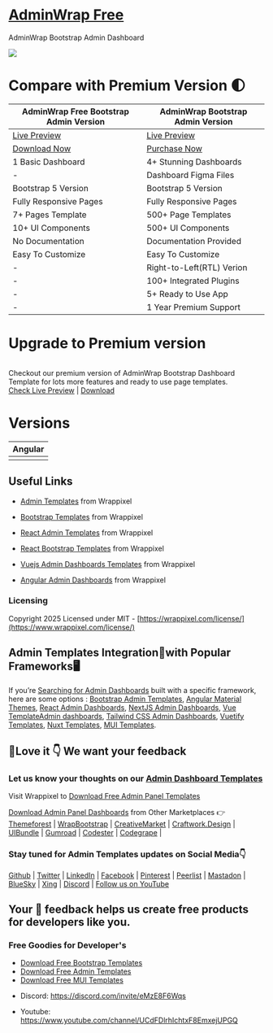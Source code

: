 
# <a href="https://demos.wrappixel.com/free-admin-templates/bootstrap/adminwrap-bootstrap-free/html/index.html">AdminWrap Free</a>
AdminWrap Bootstrap Admin Dashboard

<!-- Main image of Template -->
<a target="_blank" href="https://www.wrappixel.com/templates/adminwrap-lite/">
  <img src="https://www.wrappixel.com/wp-content/uploads/edd/2020/04/adminwrap-bootstrap-lite-y.jpg" />
</a>


# Compare with Premium Version 🌓

<table>
<thead>
<tr>
<th>AdminWrap Free Bootstrap Admin Version</th>
<th>AdminWrap Bootstrap Admin Version</th>
</tr>
</thead>
<tbody>
<tr>
  <td>
    <a href="https://demos.wrappixel.com/free-admin-templates/bootstrap/adminwrap-bootstrap-free/html/index.html">Live Preview</a>
  </td>
  <td>
  <a href="https://demos.wrappixel.com/premium-admin-templates/bootstrap/adminwrap-bootstrap/package/main/index.html">Live Preview</a>
  </td>
</tr>
<tr>
  <td>
      <a href="https://www.wrappixel.com/templates/adminwrap-lite/">Download Now</a>
  </td>
  <td>
    <a href="https://www.wrappixel.com/templates/adminwrap/">Purchase Now</a>
  </td>
</tr>
<tr>
  <td>
  1 Basic Dashboard
  </td>
  <td>
  4+ Stunning Dashboards
  </td>
</tr>
<tr>
  <td>
  -
  </td>
  <td>
  Dashboard Figma Files
  </td>
</tr>
<tr>
  <td>
  Bootstrap 5 Version
  </td>
  <td>
  Bootstrap 5 Version
  </td>
</tr>
<tr>
  <td>
  Fully Responsive Pages
  </td>
  <td>
  Fully Responsive Pages
  </td>
</tr>
<tr>
  <td>
  7+ Pages Template
  </td>
  <td>
  500+ Page Templates
  </td>
</tr>
<tr>
  <td>
  10+ UI Components
  </td>
  <td>
  500+ UI Components
  </td>
</tr>
<tr>
  <td>
  No Documentation
  </td>
  <td>
  Documentation Provided
  </td>
</tr>
<tr>
  <td>
  Easy To Customize
  </td>
  <td>
  Easy To Customize
  </td>
</tr>
<tr>
  <td>
  -
  </td>
  <td>
  Right-to-Left(RTL) Verion
  </td>
</tr>
<tr>
  <td>
  -
  </td>
  <td>
 100+ Integrated Plugins
  </td>
</tr>
<tr>
  <td>
  -
  </td>
  <td>
  5+ Ready to Use App
  </td>
</tr>
<tr>
  <td>
  -
  </td>
  <td>
  1 Year Premium Support
  </td>
</tr>
</tbody>
</table>

# Upgrade to Premium version

<a target="_blank" href="https://www.wrappixel.com/templates/adminwrap/">
  <img src="https://www.wrappixel.com/wp-content/uploads/edd/2020/04/adminwrap-bootstrap-dashboard-y.jpg" alt="">
</a>
<p>
  Checkout our premium version of AdminWrap Bootstrap Dashboard Template for lots more features and ready to use page templates.<br>
  <a href="https://demos.wrappixel.com/premium-admin-templates/bootstrap/adminwrap-bootstrap/package/main/index.html">Check Live Preview</a> | <a href="https://www.wrappixel.com/templates/adminwrap/">Download</a>
</p>

<!-- Versions of Template -->
# Versions
<table>
<thead>
<tr>
<th>Angular</th>
</tr>
</thead>
<tbody>
<tr>
<td>
  <a href="https://www.wrappixel.com/templates/adminwrap-angular/" rel="nofollow" width="150px">
    <img src="https://www.wrappixel.com/wp-content/uploads/edd/2020/04/adminwrap-angular-dashboard-y.jpg" alt="" style="max-width:150px;">
  </a>
</td>
</td>
  
</tr>
</tbody>
</table>






## Useful Links

-   [Admin Templates](https://www.wrappixel.com/templates/category/admin-dashboard-templates/?utm_source=github) from Wrappixel
    
-   [Bootstrap Templates](https://www.wrappixel.com/templates/category/bootstrap-templates/?utm_source=github)  from Wrappixel
    
-   [React Admin Templates](https://www.wrappixel.com/templates/category/react-dashboard/?utm_source=github)  from Wrappixel
    
-   [React Bootstrap Templates](https://www.wrappixel.com/templates/category/react-bootstrap-templates/?utm_source=github)  from Wrappixel
    
-   [Vuejs Admin Dashboards Templates](https://www.wrappixel.com/templates/category/vue-dashboard/?utm_source=github)  from Wrappixel
- [Angular Admin Dashboards](https://www.wrappixel.com/templates/category/angular-admin-dashboard-templates/?utm_source=github)  from Wrappixel
    

### Licensing 
Copyright 2025 Licensed under MIT -  [https://wrappixel.com/license/](https://www.wrappixel.com/license/)
    

##  Admin Templates Integration🔗with Popular Frameworks🖥️

If you’re  [Searching for Admin Dashboards](https://www.wrappixel.com/templates/category/admin-dashboard-templates/?utm_source=github) built with a specific framework, here are some options : [Bootstrap Admin Templates](https://www.wrappixel.com/templates/category/bootstrap-admin-dashboard-template/?utm_source=github), [Angular Material Themes](https://www.wrappixel.com/templates/category/angular-material-themes/?utm_source=github), [React Admin Dashboards](https://www.wrappixel.com/templates/category/react-dashboard/?utm_source=github), [NextJS Admin Dashboards](https://www.wrappixel.com/templates/category/nextjs-dashboard/?utm_source=github), [Vue TemplateAdmin dashboards](https://www.wrappixel.com/templates/category/vuejs-templates-dashboard/?utm_source=github), [Tailwind CSS Admin Dashboards](https://www.wrappixel.com/templates/category/tailwind-dashboard/?utm_source=github), [Vuetify Templates](https://www.wrappixel.com/templates/category/vuetify-templates/?utm_source=github), [Nuxt Templates](https://www.wrappixel.com/templates/category/nuxt-templates/?utm_source=github), [MUI Templates](https://www.wrappixel.com/templates/category/mui-templates/?utm_source=github).

## 🤩Love it 👇 We want your feedback

### Let us know your thoughts on our  [Admin Dashboard Templates](https://www.wrappixel.com/templates/category/admin-dashboard-templates/)

Visit  Wrappixel  to  [Download Free Admin Panel Templates](https://www.wrappixel.com/templates/category/free-admin-panel-templates/)

[Download Admin Panel Dashboards](https://www.wrappixel.com/templates/category/admin-dashboard-templates/)  from Other Marketplaces 👉  [Themeforest](https://themeforest.net/user/wrappixel)  |  [WrapBootstrap](https://wrapbootstrap.com/user/wrappixel)  |  [CreativeMarket](https://creativemarket.com/wrappixel)  |  [Craftwork.Design](http://craftwork.design/)  |  [UIBundle](https://uibundle.com/authors/wrappixel)  |  [Gumroad](https://wrappixel.gumroad.com/)  |  [Codester](https://codester.com/wrappixel)  |  [Codegrape](https://codegrape.com/user/Wrappixel)  |

### Stay tuned for Admin Templates updates on Social Media👇

[Github](https://github.com/wrappixel)  |  [Twitter](https://twitter.com/wrappixel)  |  [LinkedIn](https://linkedin.com/company/wrappixel)  |  [Facebook](https://facebook.com/wrappixel)  |  [Pinterest](https://pinterest.com/wrappixel_templates/)  |  [Peerlist](https://peerlist.io/wrappixel)  |  [Mastadon](https://mastodon.social/@wrappixel)  |  [BlueSky](https://bsky.app/profile/wrappixel.bsky.social)  |  [Xing](https://www.xing.com/pages/wrappixel)  |  [Discord](https://discord.com/invite/eMzE8F6Wqs)  |  [Follow us on YouTube](https://www.youtube.com/@WrapPixel)


## Your 🤝 feedback helps us create free products for developers like you.

### Free Goodies for Developer's 
- [Download Free Bootstrap Templates](https://www.wrappixel.com/templates/category/free-bootstrap-templates/?utm_source=github)
- [Download Free Admin Templates](https://www.wrappixel.com/templates/category/free-admin-panel-templates/)
- [Download Free MUI Templates](https://www.wrappixel.com/templates/category/mui-templates/?utm_source=github)
- <p>Discord: <a href="https://discord.com/invite/eMzE8F6Wqs">https://discord.com/invite/eMzE8F6Wqs</a></p>
- <p>Youtube: <a href="https://www.youtube.com/channel/UCdFDlrhIchtxF8EmxejUPGQ">https://www.youtube.com/channel/UCdFDlrhIchtxF8EmxejUPGQ</a></p>



